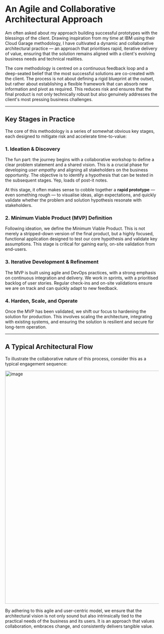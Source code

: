 # An Agile and Collaborative Architectural Approach

Am often asked about my approach building successful prototypes with the blessings of the client. Drawing inspiration from my time at IBM using their Cloud Garage methodology, I have cultivated a dynamic and collaborative architectural practice — an approach that prioritises rapid, iterative delivery of value, ensuring that the solution remains aligned with a client's evolving business needs and technical realities.

The core methodology is centred on a continuous feedback loop and a deep-seated belief that the most successful solutions are co-created with the client. The process is not about defining a rigid blueprint at the outset, but rather about establishing a flexible framework that can absorb new information and pivot as required. This reduces risk and ensures that the final product is not only technically robust but also genuinely addresses the client's most pressing business challenges.

---

## Key Stages in Practice

The core of this methodology is a series of somewhat obvious key stages, each designed to mitigate risk and accelerate time-to-value:

### 1. Ideation & Discovery  
The fun part: the journey begins with a collaborative workshop to define a clear problem statement and a shared vision. This is a crucial phase for developing *user empathy* and aligning all stakeholders on the business opportunity. The objective is to identify a hypothesis that can be tested in the subsequent stages. Yep, loads of post-it notes.  

At this stage, it often makes sense to cobble together a **rapid prototype** — even something rough — to visualise ideas, align expectations, and quickly validate whether the problem and solution hypothesis resonate with stakeholders.

### 2. Minimum Viable Product (MVP) Definition  
Following ideation, we define the Minimum Viable Product. This is not merely a stripped-down version of the final product, but a highly focused, functional application designed to test our core hypothesis and validate key assumptions. This stage is critical for gaining early, on-site validation from end-users. 

### 3. Iterative Development & Refinement  
The MVP is built using agile and DevOps practices, with a strong emphasis on continuous integration and delivery. We work in sprints, with a prioritised backlog of user stories. Regular check-ins and on-site validations ensure we are on track and can quickly adapt to new feedback.

### 4. Harden, Scale, and Operate  
Once the MVP has been validated, we shift our focus to hardening the solution for production. This involves scaling the architecture, integrating with existing systems, and ensuring the solution is resilient and secure for long-term operation.

---

## A Typical Architectural Flow

To illustrate the collaborative nature of this process, consider this as a typical engagement sequence:

<img width="882" height="764" alt="image" src="https://github.com/user-attachments/assets/f5b69420-0f36-4d08-8eae-db6afa580841" />



By adhering to this agile and user-centric model, we ensure that the architectural vision is not only sound but also intrinsically tied to the practical needs of the business and its users. It is an approach that values collaboration, embraces change, and consistently delivers tangible value.
